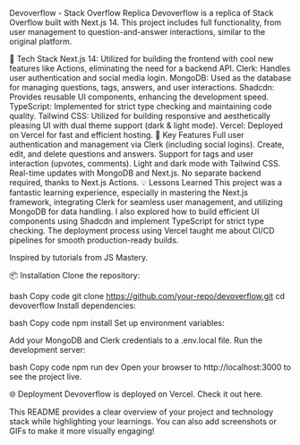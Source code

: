 Devoverflow - Stack Overflow Replica
Devoverflow is a replica of Stack Overflow built with Next.js 14. This project includes full functionality, from user management to question-and-answer interactions, similar to the original platform.

🚀 Tech Stack
Next.js 14: Utilized for building the frontend with cool new features like Actions, eliminating the need for a backend API.
Clerk: Handles user authentication and social media login.
MongoDB: Used as the database for managing questions, tags, answers, and user interactions.
Shadcdn: Provides reusable UI components, enhancing the development speed.
TypeScript: Implemented for strict type checking and maintaining code quality.
Tailwind CSS: Utilized for building responsive and aesthetically pleasing UI with dual theme support (dark & light mode).
Vercel: Deployed on Vercel for fast and efficient hosting.
🎯 Key Features
Full user authentication and management via Clerk (including social logins).
Create, edit, and delete questions and answers.
Support for tags and user interaction (upvotes, comments).
Light and dark mode with Tailwind CSS.
Real-time updates with MongoDB and Next.js.
No separate backend required, thanks to Next.js Actions.
💡 Lessons Learned
This project was a fantastic learning experience, especially in mastering the Next.js framework, integrating Clerk for seamless user management, and utilizing MongoDB for data handling. I also explored how to build efficient UI components using Shadcdn and implement TypeScript for strict type checking. The deployment process using Vercel taught me about CI/CD pipelines for smooth production-ready builds.

Inspired by tutorials from JS Mastery.

📦 Installation
Clone the repository:

bash
Copy code
git clone https://github.com/your-repo/devoverflow.git
cd devoverflow
Install dependencies:

bash
Copy code
npm install
Set up environment variables:

Add your MongoDB and Clerk credentials to a .env.local file.
Run the development server:

bash
Copy code
npm run dev
Open your browser to http://localhost:3000 to see the project live.

🌐 Deployment
Devoverflow is deployed on Vercel. Check it out here.

This README provides a clear overview of your project and technology stack while highlighting your learnings. You can also add screenshots or GIFs to make it more visually engaging!
